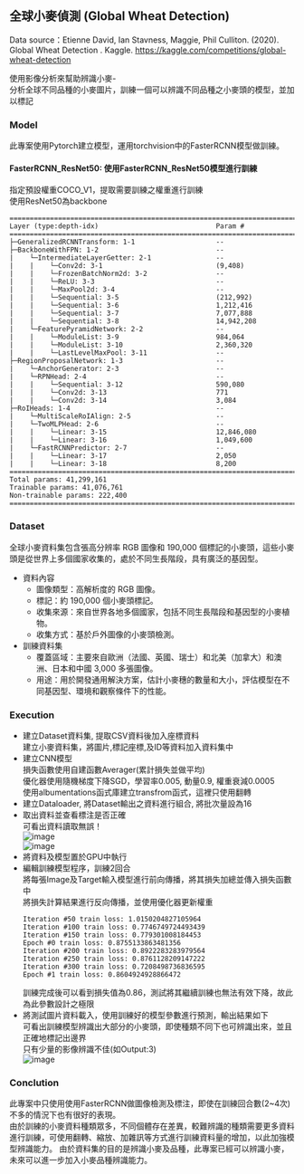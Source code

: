 ## 全球小麥偵測 (Global Wheat Detection)  
Data source：Etienne David, Ian Stavness, Maggie, Phil Culliton. (2020). Global Wheat Detection . Kaggle. https://kaggle.com/competitions/global-wheat-detection
  
使用影像分析來幫助辨識小麥-  
分析全球不同品種的小麥圖片，訓練一個可以辨識不同品種之小麥頭的模型，並加以標記  

### Model
此專案使用Pytorch建立模型，運用torchvision中的FasterRCNN模型做訓練。  
#### FasterRCNN_ResNet50: 使用FasterRCNN_ResNet50模型進行訓練  
指定預設權重COCO_V1，提取需要訓練之權重進行訓練  
使用ResNet50為backbone  
```
===========================================================================
Layer (type:depth-idx)                             Param #
===========================================================================
├─GeneralizedRCNNTransform: 1-1                    --
├─BackboneWithFPN: 1-2                             --
|    └─IntermediateLayerGetter: 2-1                --
|    |    └─Conv2d: 3-1                            (9,408)
|    |    └─FrozenBatchNorm2d: 3-2                 --
|    |    └─ReLU: 3-3                              --
|    |    └─MaxPool2d: 3-4                         --
|    |    └─Sequential: 3-5                        (212,992)
|    |    └─Sequential: 3-6                        1,212,416
|    |    └─Sequential: 3-7                        7,077,888
|    |    └─Sequential: 3-8                        14,942,208
|    └─FeaturePyramidNetwork: 2-2                  --
|    |    └─ModuleList: 3-9                        984,064
|    |    └─ModuleList: 3-10                       2,360,320
|    |    └─LastLevelMaxPool: 3-11                 --
├─RegionProposalNetwork: 1-3                       --
|    └─AnchorGenerator: 2-3                        --
|    └─RPNHead: 2-4                                --
|    |    └─Sequential: 3-12                       590,080
|    |    └─Conv2d: 3-13                           771
|    |    └─Conv2d: 3-14                           3,084
├─RoIHeads: 1-4                                    --
|    └─MultiScaleRoIAlign: 2-5                     --
|    └─TwoMLPHead: 2-6                             --
|    |    └─Linear: 3-15                           12,846,080
|    |    └─Linear: 3-16                           1,049,600
|    └─FastRCNNPredictor: 2-7                      --
|    |    └─Linear: 3-17                           2,050
|    |    └─Linear: 3-18                           8,200
===========================================================================
Total params: 41,299,161
Trainable params: 41,076,761
Non-trainable params: 222,400
===========================================================================
```

### Dataset  
全球小麥資料集包含張高分辨率 RGB 圖像和 190,000 個標記的小麥頭，這些小麥頭是從世界上多個國家收集的，處於不同生長階段，具有廣泛的基因型。  
- 資料內容  
  - 圖像類型：高解析度的 RGB 圖像。  
  - 標記：約 190,000 個小麥頭標記。  
  - 收集來源：來自世界各地多個國家，包括不同生長階段和基因型的小麥植物。  
  - 收集方式：基於戶外圖像的小麥頭檢測。  
- 訓練資料集  
  - 覆蓋區域：主要來自歐洲（法國、英國、瑞士）和北美（加拿大）和澳洲、日本和中國 3,000 多張圖像。  
  - 用途：用於開發通用解決方案，估計小麥穗的數量和大小，評估模型在不同基因型、環境和觀察條件下的性能。
    
### Execution  
- 建立Dataset資料集, 提取CSV資料後加入座標資料  
  建立小麥資料集，將圖片,標記座標,及ID等資料加入資料集中  
- 建立CNN模型  
  損失函數使用自建函數Averager(累計損失並做平均)  
  優化器使用隨機梯度下降SGD，學習率0.005, 動量0.9, 權重衰減0.0005  
  使用albumentations函式庫建立transfrom函式，這裡只使用翻轉  
- 建立Dataloader, 將Dataset輸出之資料進行組合, 將批次量設為16  
- 取出資料並查看標注是否正確  
  可看出資料讀取無誤！  
  ![image](https://raw.githubusercontent.com/dv106alan/AI_projects/main/Kaggle_Projects/Global_Wheat_Detection/img/sample.jpg)  
  ![image](https://raw.githubusercontent.com/dv106alan/AI_projects/main/Kaggle_Projects/Global_Wheat_Detection/img/sample2.jpg)  
- 將資料及模型置於GPU中執行  
- 編輯訓練模型程序，訓練2回合  
  將每張Image及Target輸入模型進行前向傳播，將其損失加總並傳入損失函數中  
  將損失計算結果進行反向傳播，並使用優化器更新權重  
  ```
  Iteration #50 train loss: 1.0150204827105964
  Iteration #100 train loss: 0.7746749724493439
  Iteration #150 train loss: 0.779301008184453
  Epoch #0 train loss: 0.8755133863481356
  Iteration #200 train loss: 0.8922283283979564
  Iteration #250 train loss: 0.8761128209147222
  Iteration #300 train loss: 0.7208498736836595
  Epoch #1 train loss: 0.8604924928866472
  ```  
  訓練完成後可以看到損失值為0.86，測試將其繼續訓練也無法有效下降，故此為此參數設計之極限  
- 將測試圖片資料載入，使用訓練好的模型參數進行預測，輸出結果如下  
  可看出訓練模型辨識出大部分的小麥頭，即使種類不同下也可辨識出來，並且正確地標記出邊界  
  只有少量的影像辨識不佳(如Output:3)  
  ![image](https://raw.githubusercontent.com/dv106alan/AI_projects/main/Kaggle_Projects/Global_Wheat_Detection/img/test_output.jpg)  
  

### Conclution  
此專案中只使用使用FasterRCNN做圖像檢測及標注，即使在訓練回合數(2~4次)不多的情況下也有很好的表現。  
由於訓練的小麥資料種類眾多，不同個體存在差異，較難辨識的種類需要更多資料進行訓練，可使用翻轉、縮放、加雜訊等方式進行訓練資料量的增加，以此加強模型辨識能力。
由於資料集的目的是辨識小麥及品種，此專案已經可以辨識小麥，未來可以進一步加入小麥品種辨識能力。  







